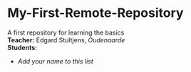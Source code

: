 # My-First-Remote-Repository
A first repository for learning the basics  
**Teacher:** Edgard Stultjens, *Oudenaarde*  
**Students:**  
- *Add your name to this list*
